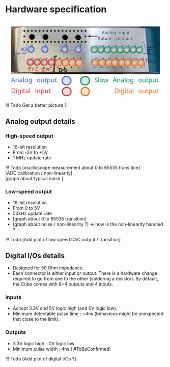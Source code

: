 # Hardware specification
![test](./img/Galaxy_cube_panel_anotations.svg)
!!! Todo
    Get a better picture ?
## Analog output details

### High-speed output
* 16-bit resolution
* From -5V to +5V
* 1 MHz update rate

!!! Todo
    [oscilloscope measurement about 0 to 65535 transition]  
    [ADC calibration / non-linearity]  
    [graph about typical noise ]


### Low-speed output
* 16-bit resolution
* From 0 to 5V
* 50kHz update rate
* [graph about 0 to 65535 transition]
* [graph about noise / non-linearity ?]  => how is the non-linearity handled ?

!!! Todo
    [Add plot of low speed DAC output / transition]

## Digital I/Os details
* Designed for 50 Ohm impedance.
* Each connector is *either* input or output. There is a hardware change required to 
go from one to the other (soldering a resistor). By default, the Cube
comes with 8+4 outputs and 4 inputs.


### Inputs
* Accept 3.3V and 5V logic high (and 0V logic low).
* Minimum detectable pulse time : ~4ns (behavious might be unexpected that close to the limit). 

### Outputs
* 3.3V logic high - 0V logic low.
* Minimum pulse width : 4ns ( #ToBeConfirmed)

!!! Todo
    [Add plot of digital I/Os ?]